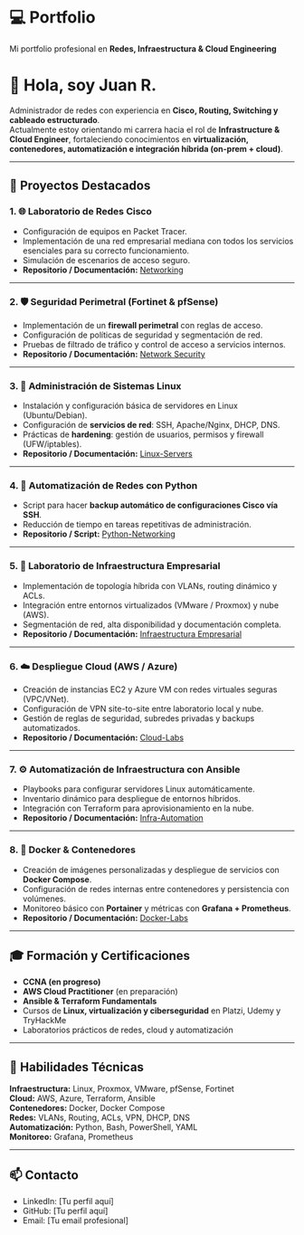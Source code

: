 # 💻 Portfolio
Mi portfolio profesional en **Redes, Infraestructura & Cloud Engineering**

# 👋 Hola, soy Juan R.

Administrador de redes con experiencia en **Cisco, Routing, Switching y cableado estructurado**.  
Actualmente estoy orientando mi carrera hacia el rol de **Infrastructure & Cloud Engineer**, fortaleciendo conocimientos en **virtualización, contenedores, automatización e integración híbrida (on-prem + cloud)**.

---

## 📂 Proyectos Destacados

### 1. 🌐 Laboratorio de Redes Cisco
- Configuración de equipos en Packet Tracer.  
- Implementación de una red empresarial mediana con todos los servicios esenciales para su correcto funcionamiento.  
- Simulación de escenarios de acceso seguro.  
- **Repositorio / Documentación:** [Networking](Networking/README.md)

---

### 2. 🛡️ Seguridad Perimetral (Fortinet & pfSense)
- Implementación de un **firewall perimetral** con reglas de acceso.  
- Configuración de políticas de seguridad y segmentación de red.  
- Pruebas de filtrado de tráfico y control de acceso a servicios internos.  
- **Repositorio / Documentación:** [Network Security](Network-Security/README.md)

---

### 3. 🐧 Administración de Sistemas Linux
- Instalación y configuración básica de servidores en Linux (Ubuntu/Debian).  
- Configuración de **servicios de red**: SSH, Apache/Nginx, DHCP, DNS.  
- Prácticas de **hardening**: gestión de usuarios, permisos y firewall (UFW/iptables).  
- **Repositorio / Documentación:** [Linux-Servers](Linux-Servers/README.md)

---

### 4. 🐍 Automatización de Redes con Python
- Script para hacer **backup automático de configuraciones Cisco vía SSH**.  
- Reducción de tiempo en tareas repetitivas de administración.  
- **Repositorio / Script:** [Python-Networking](Python-Networking/README.md)

---

### 5. 🧩 Laboratorio de Infraestructura Empresarial
- Implementación de topología híbrida con VLANs, routing dinámico y ACLs.  
- Integración entre entornos virtualizados (VMware / Proxmox) y nube (AWS).  
- Segmentación de red, alta disponibilidad y documentación completa.  
- **Repositorio / Documentación:** [Infraestructura Empresarial](Infraestructura-Empresarial/README.md)

---

### 6. ☁️ Despliegue Cloud (AWS / Azure)
- Creación de instancias EC2 y Azure VM con redes virtuales seguras (VPC/VNet).  
- Configuración de VPN site-to-site entre laboratorio local y nube.  
- Gestión de reglas de seguridad, subredes privadas y backups automatizados.  
- **Repositorio / Documentación:** [Cloud-Labs](Cloud-Labs/README.md)

---

### 7. ⚙️ Automatización de Infraestructura con Ansible
- Playbooks para configurar servidores Linux automáticamente.  
- Inventario dinámico para despliegue de entornos híbridos.  
- Integración con Terraform para aprovisionamiento en la nube.  
- **Repositorio / Documentación:** [Infra-Automation](Infra-Automation/README.md)

---

### 8. 🐳 Docker & Contenedores
- Creación de imágenes personalizadas y despliegue de servicios con **Docker Compose**.  
- Configuración de redes internas entre contenedores y persistencia con volúmenes.  
- Monitoreo básico con **Portainer** y métricas con **Grafana + Prometheus**.  
- **Repositorio / Documentación:** [Docker-Labs](Docker-Labs/README.md)

---

## 🎓 Formación y Certificaciones
- **CCNA (en progreso)**  
- **AWS Cloud Practitioner** (en preparación)  
- **Ansible & Terraform Fundamentals**  
- Cursos de **Linux, virtualización y ciberseguridad** en Platzi, Udemy y TryHackMe  
- Laboratorios prácticos de redes, cloud y automatización  

---

## 🚀 Habilidades Técnicas

**Infraestructura:** Linux, Proxmox, VMware, pfSense, Fortinet  
**Cloud:** AWS, Azure, Terraform, Ansible  
**Contenedores:** Docker, Docker Compose  
**Redes:** VLANs, Routing, ACLs, VPN, DHCP, DNS  
**Automatización:** Python, Bash, PowerShell, YAML  
**Monitoreo:** Grafana, Prometheus  

---

## 📫 Contacto
- LinkedIn: [Tu perfil aquí]  
- GitHub: [Tu perfil aquí]  
- Email: [Tu email profesional]  
